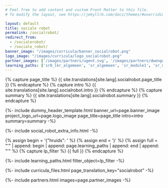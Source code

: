 ```yaml
---
# Feel free to add content and custom Front Matter to this file.
# To modify the layout, see https://jekyllrb.com/docs/themes/#overriding-theme-defaults

layout: default
title: sociale robot
permalink: /socialrobot/
redirect_from: 
  - /socialerobot/
  - /sociale_robot/
banner_image: "/images/curricula/banner_socialrobot.png"
logo_image: "/images/curricula/logo_socialrobot.png"
partner_images: ['/images/partners/ugent.svg', '/images/partners/dwengo.png', '/images/partners/istem.png', '/images/partners/oost-vlaanderen.svg', '/images/partners/vlaio.png', '/images/partners/hogent.svg']
learning_paths: ['sr0_lkr_algemeen', 'sr_algemeen', 'sr_module1', 'sr_module2', 'sr_module22', 'sr_module3', 'sr_module4']
---
```


{% capture page_title %} {{ site.translations[site.lang].socialrobot.page_title }} {% endcapture %}
{% capture intro %} {{ site.translations[site.lang].socialrobot.intro }} {% endcapture %}
{% capture summary %} {{ site.translations[site.lang].socialrobot.summary }} {% endcapture %}

{%- include dummy_header_template.html banner_url=page.banner_image project_logo_url=page.logo_image
page_title=page_title
intro=intro
summary=summary
-%}

{%- include social_robot_extra_info.html -%}

{% assign begin = '{"hruids": ' %}
{% assign end = '}' %}
{% assign full = "'" | append: begin | append: page.learning_paths | append: end | append: "'" %}
{% capture lp_filter %} {{ full }} {% endcapture %}

{%- include learning_paths.html filter_object=lp_filter -%}

{%- include curricula_files.html page_translation_key="socialrobot" -%}

{%- include partners.html images=page.partner_images -%}